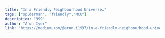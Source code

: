 ```yaml
---
title: "In a Friendly Neighbourhood Universe…"
tags: ["spiderman", "friendly","MCU"]
description: "999"
author: "Arun Iyer"
link: "https://medium.com/@arun.i1997/in-a-friendly-neighbourhood-universe-8bb37a840007"
---
```

